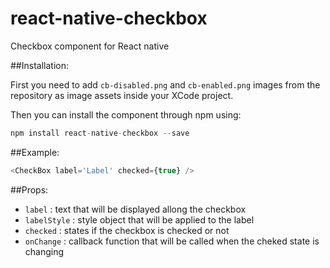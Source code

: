 # react-native-checkbox
Checkbox component for React native

##Installation: 

First you need to add `cb-disabled.png` and `cb-enabled.png` images from the repository as image assets inside your XCode project.

Then you can install the component through npm using: 

```js
npm install react-native-checkbox --save
```


##Example: 
```js
<CheckBox label='Label' checked={true} />
```

##Props:

- `label` : text that will be displayed allong the checkbox
- `labelStyle` : style object that will be applied to the label
- `checked` : states if the checkbox is checked or not
- `onChange` : callback function that will be called when the cheked state is changing
